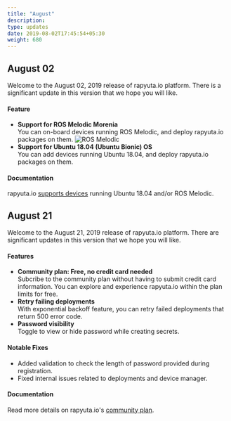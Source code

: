 ```yaml
---
title: "August"
description:
type: updates
date: 2019-08-02T17:45:54+05:30
weight: 680
---
```

## August 02
Welcome to the August 02, 2019 release of rapyuta.io platform.
There is a significant update in this version that
we hope you will like.

#### Feature

* **Support for ROS Melodic Morenia**    
  You can on-board devices running ROS Melodic, and deploy rapyuta.io
  packages on them.
  ![ROS Melodic](/images/updates/ros-melodic.png?classes=border,shadow&width=30pc)
* **Support for Ubuntu 18.04 (Ubuntu Bionic) OS**    
  You can add devices running Ubuntu 18.04, and deploy rapyuta.io
  packages on them.

#### Documentation
rapyuta.io [supports devices](/getting-started/add-new-device/#device-requirements) running Ubuntu 18.04 and/or
ROS Melodic.

## August 21
Welcome to the August 21, 2019 release of rapyuta.io platform.
There are significant updates in this version that we hope you will
like.

#### Features

* **Community plan: Free, no credit card needed**    
  Subcribe to the community plan without having to submit credit card
  information. You can explore and experience rapyuta.io within the
  plan limits for free.
* **Retry failing deployments**    
  With exponential backoff feature, you can retry failed deployments
  that return 500 error code.
* **Password visibility**    
  Toggle to view or hide password while creating secrets.  

#### Notable Fixes

* Added validation to check the length of password provided
  during registration.
* Fixed internal issues related to deployments and device manager.

#### Documentation
Read more details on rapyuta.io's
[community plan](/pricing/subscription-plans/#community-plan).